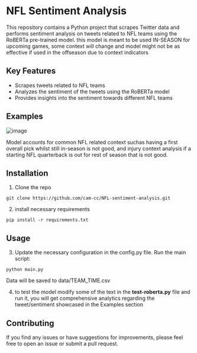 # NFL Sentiment Analysis
This repository contains a Python project that scrapes Twitter data and performs sentiment analysis on tweets related to NFL teams using the RoBERTa pre-trained model.
this model is meant to be used IN-SEASON for upcoming games, some context will change and model might not be as effective if used in the offseason due to context indicators

## Key Features

- Scrapes tweets related to NFL teams
- Analyzes the sentiment of the tweets using the RoBERTa model
- Provides insights into the sentiment towards different NFL teams

## Examples
![image](https://github.com/user-attachments/assets/d5f6069e-2952-498a-9bd6-4925c4bcd3e2)

Model accounts for common NFL related context suchas having a first overall pick whilst still in-season is not good, and injury context analysis
if a starting NFL quarterback is out for rest of season that is not good.

## Installation

1. Clone the repo
```
git clone https://github.com/cam-cc/NFL-sentiment-analysis.git
```

2. install necessary requirements
```
pip install -r requirements.txt
```

## Usage

3. Update the necessary configuration in the config.py file.
Run the main script:
```
python main.py
```
Data will be saved to data/TEAM_TIME.csv

4. to test the model modify some of the text in the **test-roberta.py** file and run it, you will get comprehensive analytics regarding the tweet/sentiment
  showcased in the Examples section
## Contributing
If you find any issues or have suggestions for improvements, please feel free to open an issue or submit a pull request.
